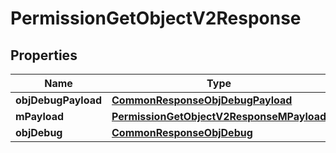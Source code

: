 
# PermissionGetObjectV2Response

## Properties
Name | Type | Description | Notes
------------ | ------------- | ------------- | -------------
**objDebugPayload** | [**CommonResponseObjDebugPayload**](CommonResponseObjDebugPayload.md) |  | 
**mPayload** | [**PermissionGetObjectV2ResponseMPayload**](PermissionGetObjectV2ResponseMPayload.md) |  | 
**objDebug** | [**CommonResponseObjDebug**](CommonResponseObjDebug.md) |  |  [optional]



